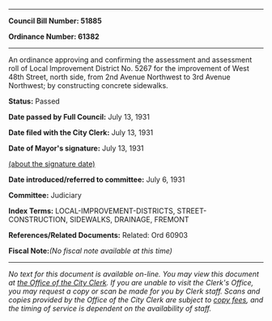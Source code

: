 

********

**Council Bill Number: 51885**
   
**Ordinance Number: 61382**
********

 An ordinance approving and confirming the assessment and assessment roll of Local Improvement District No. 5267 for the improvement of West 48th Street, north side, from 2nd Avenue Northwest to 3rd Avenue Northwest; by constructing concrete sidewalks.

**Status:** Passed
   
**Date passed by Full Council:** July 13, 1931
   
**Date filed with the City Clerk:** July 13, 1931
   
**Date of Mayor's signature:** July 13, 1931
   
[(about the signature date)](/~public/approvaldate.htm)
   
   
   
**Date introduced/referred to committee:** July 6, 1931
   
**Committee:** Judiciary
   
   
**Index Terms:** LOCAL-IMPROVEMENT-DISTRICTS, STREET-CONSTRUCTION, SIDEWALKS, DRAINAGE, FREMONT

**References/Related Documents:** Related: Ord 60903

**Fiscal Note:**_(No fiscal note available at this time)_
********

_No text for this document is available on-line. You may view this document at [the Office of the City Clerk](http://www.seattle.gov/leg/clerk/contactUs.htm). If you are unable to visit the Clerk's Office, you may request a copy or scan be made for you by Clerk staff. Scans and copies provided by the Office of the City Clerk are subject to [copy fees](http://clerk.seattle.gov/~public/clerkfees.htm), and the timing of service is dependent on the availability of staff._

